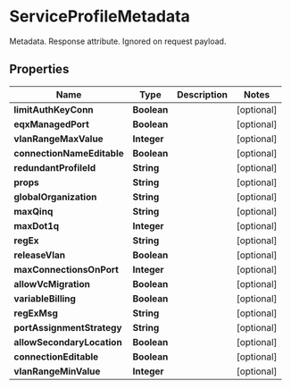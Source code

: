 

# ServiceProfileMetadata

Metadata. Response attribute. Ignored on request payload.

## Properties

| Name | Type | Description | Notes |
|------------ | ------------- | ------------- | -------------|
|**limitAuthKeyConn** | **Boolean** |  |  [optional] |
|**eqxManagedPort** | **Boolean** |  |  [optional] |
|**vlanRangeMaxValue** | **Integer** |  |  [optional] |
|**connectionNameEditable** | **Boolean** |  |  [optional] |
|**redundantProfileId** | **String** |  |  [optional] |
|**props** | **String** |  |  [optional] |
|**globalOrganization** | **String** |  |  [optional] |
|**maxQinq** | **String** |  |  [optional] |
|**maxDot1q** | **Integer** |  |  [optional] |
|**regEx** | **String** |  |  [optional] |
|**releaseVlan** | **Boolean** |  |  [optional] |
|**maxConnectionsOnPort** | **Integer** |  |  [optional] |
|**allowVcMigration** | **Boolean** |  |  [optional] |
|**variableBilling** | **Boolean** |  |  [optional] |
|**regExMsg** | **String** |  |  [optional] |
|**portAssignmentStrategy** | **String** |  |  [optional] |
|**allowSecondaryLocation** | **Boolean** |  |  [optional] |
|**connectionEditable** | **Boolean** |  |  [optional] |
|**vlanRangeMinValue** | **Integer** |  |  [optional] |



